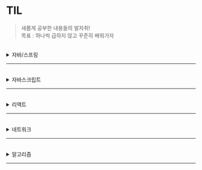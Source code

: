 # TIL

> 새롭게 공부한 내용들의 발자취!  
> 목표 : 하나씩 급하지 않고 꾸준히 배워가자

<br>
<details>
<summary>자바/스프링</summary>
<div markdown="1">

|번호|제목|
|--|--|


</div>
</details>

---------------------------------------

<br>
<details>
<summary>자바스크립트</summary>
<div markdown="1">

|번호|제목|
|--|--|
|1|[ES6 Map, Filter, Reduce 기능을 알아보자](https://doingsomething.tistory.com/76)|
|2|[ES6 find(), findIndex() 사용법을 알아보자!](https://doingsomething.tistory.com/77)|
|3|[배열과 객체의 구조 분해 할당을 알아보자!](https://doingsomething.tistory.com/81)|
</div>
</details>

---------------------------------------

<br>
<details>
<summary>리액트</summary>
<div markdown="1">

|번호|제목|
|--|--|
|1|[컴포넌트로 반복 작업 줄이기!!](https://doingsomething.tistory.com/78)|
|2|[map()으로 컴포넌트 출력 반복 줄이기!](https://doingsomething.tistory.com/79)|
|3|[리액트의 Hook을 알아보자!](https://doingsomething.tistory.com/80)|
|4|[useState()로 간단한 이벤트를 처리해보자!](https://doingsomething.tistory.com/82)|
|5|[useState()로 조금 더 복잡한 이벤트를 처리해보자!](https://doingsomething.tistory.com/83)|


</div>
</details>

---------------------------------------

<br>
<details>
<summary>네트워크</summary>
<div markdown="1">

|번호|제목|
|--|--|
|1|[프로토콜이란!?](https://doingsomething.tistory.com/84)|
|2|[OSI 모델이란!?](https://doingsomething.tistory.com/85)|


</div>
</details>

---------------------------------------

<br>
<details>
<summary>알고리즘</summary>
<div markdown="1">

|번호|제목|
|--|--|


</div>
</details>

---------------------------------------

<br>
